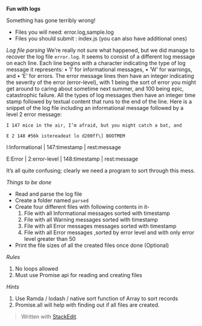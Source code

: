 **Fun with logs**

Something has gone terribly wrong!
* Files you will need: error.log,sample.log
* Files you should submit : index.js (you can also have additional ones)

*Log file parsing*
We’re really not sure what happened, but we did manage to recover
the log file ` error.log `. It seems to consist of a different log message
on each line. Each line begins with a character indicating the type of
log message it represents:
• ’I’ for informational messages,
• ’W’ for warnings, and
• ’E’ for errors.
The error message lines then have an integer indicating the severity
of the error (error-level), with 1 being the sort of error you might get around to
caring about sometime next summer, and 100 being epic, catastrophic
failure. All the types of log messages then have an integer time stamp
followed by textual content that runs to the end of the line. Here is a
snippet of the log file including an informational message followed
by a level 2 error message:

`I 147 mice in the air, I’m afraid, but you might catch a bat, and`

`E 2 148 #56k istereadeat lo d200ff\] BOOTMEM`

I:Informational | 147:timestamp | rest:message

E:Error | 2:error-level | 148:timestamp | rest:message

It’s all quite confusing; clearly we need a program to sort through this mess.


*Things to be done*

 - Read and parse the log file
 - Create a folder named `parsed`
 - Create four different files with following contents in it- 
    1) File with all Informational messages sorted with timestamp
    2) File with all Warning messages sorted with timestamp
    3) File with all Error messages messages sorted with timestamp
    4) File with all Error messages ,sorted by error level and with only 
       error level greater than 50 
  - Print the file sizes of all the created files once done (Optional)

*Rules*
 1. No loops allowed
 2. Must use Promise api for reading and creating files

*Hints*
 1. Use Ramda / lodash / native sort function of Array to sort records
 2. Promise.all will help with finding out if all files are created.

> Written with [StackEdit](https://stackedit.io/).

